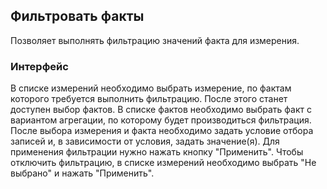 ## Фильтровать факты

Позволяет выполнять фильтрацию значений факта для измерения.

### Интерфейс

В списке измерений необходимо выбрать измерение, по фактам которого требуется выполнить фильтрацию. После этого станет доступен выбор фактов. В списке фактов необходимо выбрать факт с вариантом агрегации, по которому будет производиться фильтрация.
После выбора измерения и факта необходимо задать условие отбора записей и, в зависимости от условия, задать значение(я). Для применения фильтрации нужно нажать кнопку "Применить". Чтобы отключить фильтрацию, в списке измерений необходимо выбрать "Не выбрано" и нажать "Применить".

